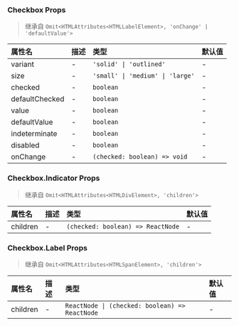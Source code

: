 ### Checkbox Props

> 继承自 `Omit<HTMLAttributes<HTMLLabelElement>, 'onChange' | 'defaultValue'>`

| 属性名 | 描述 | 类型 | 默认值 |
| :-- | :-- | :-- | :-- |
| variant | - | `'solid' \| 'outlined'` | - |
| size | - | `'small' \| 'medium' \| 'large'` | - |
| checked | - | `boolean` | - |
| defaultChecked | - | `boolean` | - |
| value | - | `boolean` | - |
| defaultValue | - | `boolean` | - |
| indeterminate | - | `boolean` | - |
| disabled | - | `boolean` | - |
| onChange | - | `(checked: boolean) => void` | - |

### Checkbox.Indicator Props

> 继承自 `Omit<HTMLAttributes<HTMLDivElement>, 'children'>`

| 属性名 | 描述 | 类型 | 默认值 |
| :-- | :-- | :-- | :-- |
| children | - | `(checked: boolean) => ReactNode` | - |

### Checkbox.Label Props

> 继承自 `Omit<HTMLAttributes<HTMLSpanElement>, 'children'>`

| 属性名 | 描述 | 类型 | 默认值 |
| :-- | :-- | :-- | :-- |
| children | - | `ReactNode \| (checked: boolean) => ReactNode` | - |
